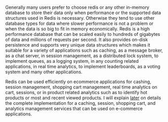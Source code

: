 
Generally many users prefer to choose redis or any other in-memory database to store their data only when performance or the supported data structures used in Redis is necessary. Otherwise they tend to use other database types for data where slower performance is not a problem or when the data is so big to fit in memory economically. 
Redis is a high performance database that can be scaled easily to hundreds of gigabytes of data and millions of requests per second. It also provides on-disk persistence and supports very unique data structures which makes it suitable for a variety of applications such as caching, as a message broker, as a chat server, in session management, as a distributed lock system, to implement queues, as a logging system, in any counting related applications,  in real time analytics, to implement leaderboards, as a voting system and many other applications.

Redis can be used efficiently on ecommerce applications for cashing, session management, shopping cart management, real time analytics on cart, sessions, or in product related analytics such as to identify hot products or most and recent viewed products. I will explain [later](../Examples/example_main.md) on details the complete implementation for a caching, session, shopping cart, and analytics management services that can be used on e-commerce  applications.
